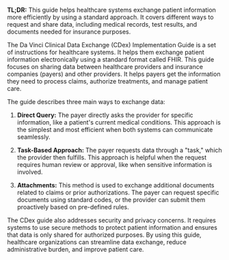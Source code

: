 **TL;DR:** This guide helps healthcare systems exchange patient information more efficiently by using a standard approach. It covers different ways to request and share data, including medical records, test results, and documents needed for insurance purposes.

The Da Vinci Clinical Data Exchange (CDex) Implementation Guide is a set of instructions for healthcare systems. It helps them exchange patient information electronically using a standard format called FHIR. This guide focuses on sharing data between healthcare providers and insurance companies (payers) and other providers. It helps payers get the information they need to process claims, authorize treatments, and manage patient care.

The guide describes three main ways to exchange data:

1. **Direct Query:** The payer directly asks the provider for specific information, like a patient's current medical conditions. This approach is the simplest and most efficient when both systems can communicate seamlessly.

2. **Task-Based Approach:** The payer requests data through a "task," which the provider then fulfills. This approach is helpful when the request requires human review or approval, like when sensitive information is involved.

3. **Attachments:** This method is used to exchange additional documents related to claims or prior authorizations. The payer can request specific documents using standard codes, or the provider can submit them proactively based on pre-defined rules.

The CDex guide also addresses security and privacy concerns. It requires systems to use secure methods to protect patient information and ensures that data is only shared for authorized purposes. By using this guide, healthcare organizations can streamline data exchange, reduce administrative burden, and improve patient care.
